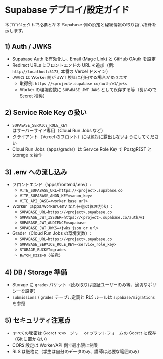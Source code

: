 # Supabase デプロイ/設定ガイド

本プロジェクトで必要となる Supabase 側の設定と秘密情報の取り扱い指針を示します。

## 1) Auth / JWKS
- Supabase Auth を有効化し、Email (Magic Link) と GitHub OAuth を設定
- Redirect URLs にフロントエンドの URL を追加（例: `http://localhost:5173`, 本番の Vercel ドメイン）
- JWKS は Worker 側が JWT 検証に利用する場合があります
  - 取得例: `https://<project>.supabase.co/auth/v1/jwks`
  - Worker の環境変数に `SUPABASE_JWT_JWKS` として保存する等（長いので Secret 推奨）

## 2) Service Role Key の扱い
- `SUPABASE_SERVICE_ROLE_KEY` はサーバーサイド専用（Cloud Run Jobs など）
- クライアント（Vercel のフロント）には絶対に露出しないようにしてください
- Cloud Run Jobs（apps/grader）は Service Role Key で PostgREST と Storage を操作

## 3) .env への流し込み
- フロントエンド（apps/frontend/.env）:
  - `VITE_SUPABASE_URL=https://<project>.supabase.co`
  - `VITE_SUPABASE_ANON_KEY=<anon_key>`
  - `VITE_API_BASE=<worker base url>`
- Worker（apps/worker/.env など任意の管理方法）:
  - `SUPABASE_URL=https://<project>.supabase.co`
  - `SUPABASE_JWT_ISSUER=https://<project>.supabase.co/auth/v1`
  - `SUPABASE_JWT_AUDIENCE=supabase`
  - `SUPABASE_JWT_JWKS=<jwks json or url>`
- Grader（Cloud Run Jobs の環境変数）:
  - `SUPABASE_URL=https://<project>.supabase.co`
  - `SUPABASE_SERVICE_ROLE_KEY=<service_role_key>`
  - `STORAGE_BUCKET=grades`
  - `BATCH_SIZE=5`（任意）

## 4) DB / Storage 準備
- Storage に `grades` バケット（読み取りは認証ユーザーのみ等、適切なポリシーを設定）
- `submissions` / `grades` テーブル定義と RLS ルールは `supabase/migrations` を参照

## 5) セキュリティ注意点
- すべての秘密は Secret マネージャー or プラットフォームの Secret に保存（Git に置かない）
- CORS 設定は Worker/API 側で最小限に制限
- RLS は厳格に（学生は自分のデータのみ、講師は必要な範囲のみ）
